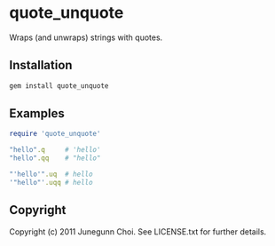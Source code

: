 # quote_unquote
Wraps (and unwraps) strings with quotes.

## Installation

```ruby
gem install quote_unquote
```

## Examples

```ruby
require 'quote_unquote'

"hello".q     # 'hello'
"hello".qq    # "hello"

"'hello'".uq  # hello
'"hello"'.uqq # hello
```

## Copyright

Copyright (c) 2011 Junegunn Choi. See LICENSE.txt for
further details.

